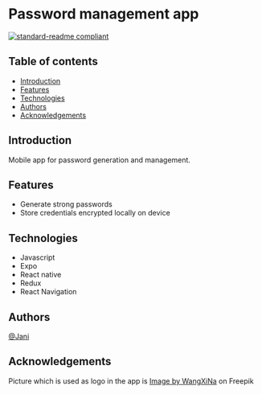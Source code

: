 # Password management app

[![standard-readme compliant](https://img.shields.io/badge/readme%20style-standard-brightgreen.svg?style=flat-square)](https://github.com/RichardLitt/standard-readme)

## Table of contents
* [Introduction](#introduction)
* [Features](#features)
* [Technologies](#technologies)
* [Authors](#authors)
* [Acknowledgements](#sources)

## Introduction
Mobile app for password generation and management.


## Features
- Generate strong passwords
- Store credentials encrypted locally on device

## Technologies
- Javascript
- Expo
- React native
- Redux
- React Navigation

## Authors
[@Jani](https://github.com/janijk)<br />

## Acknowledgements
Picture which is used as logo in the app is <a href="https://www.freepik.com/free-vector/cyber-lock-security-padlock-abstract-wire-low-poly-polygonal-wire-frame-mesh-looks-like-constellation-dark-blue-night-sky-with-dots-stars-illustration-background_24245604.htm#query=lock&position=3&from_view=author">Image by WangXiNa</a> on Freepik
